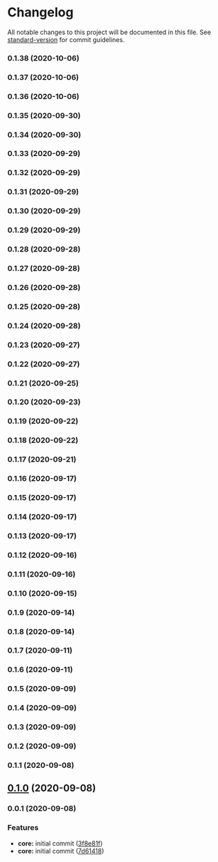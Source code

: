 # Changelog

All notable changes to this project will be documented in this file. See [standard-version](https://github.com/conventional-changelog/standard-version) for commit guidelines.

### 0.1.38 (2020-10-06)

### 0.1.37 (2020-10-06)

### 0.1.36 (2020-10-06)

### 0.1.35 (2020-09-30)

### 0.1.34 (2020-09-30)

### 0.1.33 (2020-09-29)

### 0.1.32 (2020-09-29)

### 0.1.31 (2020-09-29)

### 0.1.30 (2020-09-29)

### 0.1.29 (2020-09-29)

### 0.1.28 (2020-09-28)

### 0.1.27 (2020-09-28)

### 0.1.26 (2020-09-28)

### 0.1.25 (2020-09-28)

### 0.1.24 (2020-09-28)

### 0.1.23 (2020-09-27)

### 0.1.22 (2020-09-27)

### 0.1.21 (2020-09-25)

### 0.1.20 (2020-09-23)

### 0.1.19 (2020-09-22)

### 0.1.18 (2020-09-22)

### 0.1.17 (2020-09-21)

### 0.1.16 (2020-09-17)

### 0.1.15 (2020-09-17)

### 0.1.14 (2020-09-17)

### 0.1.13 (2020-09-17)

### 0.1.12 (2020-09-16)

### 0.1.11 (2020-09-16)

### 0.1.10 (2020-09-15)

### 0.1.9 (2020-09-14)

### 0.1.8 (2020-09-14)

### 0.1.7 (2020-09-11)

### 0.1.6 (2020-09-11)

### 0.1.5 (2020-09-09)

### 0.1.4 (2020-09-09)

### 0.1.3 (2020-09-09)

### 0.1.2 (2020-09-09)

### 0.1.1 (2020-09-08)

## [0.1.0](https://github.com/pahud/cdk-remote-stack/compare/v0.0.1...v0.1.0) (2020-09-08)

### 0.0.1 (2020-09-08)


### Features

* **core:** initial commit ([3f8e81f](https://github.com/pahud/cdk-remote-stack/commit/3f8e81f71a8a5a26c49c1a58a2ae0aad76540318))
* **core:** initial commit ([7d61418](https://github.com/pahud/cdk-remote-stack/commit/7d61418c2ebec7dc98613a7728e80dcf7b22d422))
